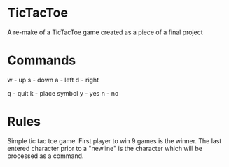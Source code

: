 # TicTacToe
A re-make of a TicTacToe game created as a piece of a final project

# Commands
w - up
s - down
a - left
d - right

q - quit
k - place symbol
y - yes
n - no

# Rules
Simple tic tac toe game.
First player to win 9 games is the winner.
The last entered character prior to a "newline" is the character which will be processed as a command.
